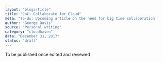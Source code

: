 ```yaml
---
layout: "blogarticle"
title: "CoC: Collaborate for Cloud"
meta: "To-do: Upcoming article on the need for big time collaboration for Cloud and its technologies."
author: "George Davis"
source: "Personal writing"
category: "cloudhaven"
date: "December 31, 2017"
status: "draft"
---
```


To be published once edited and reviewed
